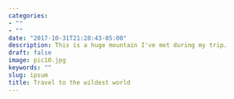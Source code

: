 ```yaml
---
categories:
- ""
- ""
date: "2017-10-31T21:28:43-05:00"
description: This is a huge mountain I've met during my trip.
draft: false
image: pic10.jpg
keywords: ""
slug: ipsum
title: Travel to the wildest world
---
```


